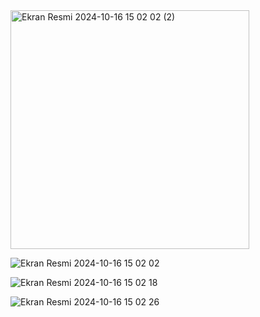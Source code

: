 <img width="382" alt="Ekran Resmi 2024-10-16 15 02 02 (2)" src="https://github.com/user-attachments/assets/c478f67f-aa29-4335-b725-01e60d0f3200">

![Ekran Resmi 2024-10-16 15 02 02](https://github.com/user-attachments/assets/e977c1b6-847f-4f36-a901-639a1bae5ec0)

![Ekran Resmi 2024-10-16 15 02 18](https://github.com/user-attachments/assets/e82a06ff-895d-4634-ac2d-1d3239c8fcda)

![Ekran Resmi 2024-10-16 15 02 26](https://github.com/user-attachments/assets/fc8846d8-6fd4-451e-b824-c613ba65b0e7)
